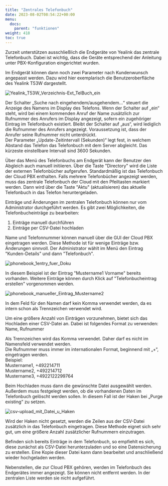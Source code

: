 ```yaml
---
title: "Zentrales Telefonbuch"
date: 2023-08-02T08:54:22+00:00
menu:
  docs:
    parent: "funktionen"
weight: 418
toc: true
---
```


Zurzeit unterstützen ausschließlich die Endgeräte von Yealink das zentrale Telefonbuch. Dabei ist wichtig, dass die Geräte entsprechend der Anleitung unter PBX-Konfiguration eingerichtet wurden.

Im Endgerät können dann noch zwei Parameter nach Kundenwunsch angepasst werden. Dazu wird hier exemplarisch die Benutzeroberfläche des Yealink T53W dargestellt.

![Yealink_T53W_Verzeichnis-Ext_TelBuch_ein](https://github.com/NetCologne/cloudpbx-docs/assets/99875470/9e2bfa8b-a21c-4460-b954-7d9fc5b45d6c)

Der Schalter „Suche nach eingehendem/ausgehendem…“ steuert die Anzeige des Namens im Display des Telefons. Wenn der Schalter auf „ein“ steht, wird bei einem kommenden Anruf der Name zusätzlich zur Rufnummer des Anrufers im Display angezeigt, sofern ein zugehöriger Eintrag im Telefonbuch existiert. Bleibt der Schalter auf „aus“, wird lediglich die Rufnummer des Anrufers angezeigt. Voraussetzung ist, dass der Anrufer seine Rufnummer nicht unterdrückt.<br>
Der Parameter „Update-Zeitintervall (Sekunden)“ legt fest, in welchem Abstand das Telefon das Telefonbuch mit dem Server abgleicht. Das kürzeste einstellbare Intervall sind 3600 Sekunden.

Über das Menü des Telefonbuchs am Endgerät kann der Benutzer den Abgleich auch manuell initiieren. Über die Taste "Directory" wird die Liste der externen Telefonbücher aufgerufen. Standardmäßig ist das Telefonbuch der Cloud PBX enthalten. Falls mehrere Telefonbücher angezeigt werden, muss das zentrale Telefonbuch der Cloud mit den Pfeiltasten markiert werden. Dann wird über die Taste "Aktu" (aktualisieren) das aktuelle Telefonbuch in das Telefon heruntergeladen.

Einträge und Änderungen im zentralen Telefonbuch können nur vom Administrator durchgeführt werden. Es gibt zwei Möglichkeiten, die Telefonbucheinträge zu bearbeiten:<br>
1.	Einträge manuell durchführen<br>
2.	Einträge per CSV-Datei hochladen<br>

Name und Telefonnummer können manuell über die GUI der Cloud PBX eingetragen werden. Diese Methode ist für wenige Einträge bzw. Änderungen sinnvoll. Der Administrator wählt im Menü den Eintrag "Kunden-Details" und dann "Telefonbuch".

![phonebook_1entry_fuer_Doku](https://github.com/NetCologne/cloudpbx-docs/assets/99875470/f7d4e00b-031b-46ad-904a-6c8d1cf32836)

In diesem Beispiel ist der Eintrag "Mustername1 Vorname" bereits vorhanden. Weitere Einträge können durch Klick auf "Telefonbucheintrag erstellen" vorgenommen werden.

![phonebook_manueller_Eintrag_Mustername2](https://github.com/NetCologne/cloudpbx-docs/assets/99875470/0194309f-17af-45d4-8e87-bf2cb554cf62)

In dem Feld für den Namen darf kein Komma verwendet werden, da es intern schon als Trennzeichen verwendet wird.

Um eine größere Anzahl von Einträgen vorzunehmen, bietet sich das Hochladen einer CSV-Datei an. Dabei ist folgendes Format zu verwenden:<br>
Name, Rufnummer

Als Trennzeichen wird das Komma verwendet. Daher darf es nicht im Namensfeld verwendet werden.<br>
Die Rufnummer muss immer im internationalen Format, beginnend mit „+“, eingetragen werden.<br>
Beispiel:<br>
Mustername1, +492214711<br>
Mustername2, +492214712<br>
Mustername3, +4922122299764<br>

Beim Hochladen muss dann die gewünschte Datei ausgewählt werden. Außerdem muss festgelegt werden, ob die vorhandenen Daten im Telefonbuch gelöscht werden sollen. In diesem Fall ist der Haken bei „Purge existing“ zu setzen.

![csv-upload_mit_Datei_u_Haken](https://github.com/NetCologne/cloudpbx-docs/assets/99875470/3ca782a0-db19-4476-9714-d549d85a452a)

Wird der Haken nicht gesetzt, werden die Zeilen aus der CSV-Datei zusätzlich in das Telefonbuch eingetragen. Diese Methode eignet sich sehr gut, um eine größere Anzahl zusätzlicher Rufnummern einzutragen.

Befinden sich bereits Einträge in dem Telefonbuch, so empfiehlt es sich, diese zunächst als CSV-Datei herunterzuladen und so eine Datensicherung zu erstellen. Eine Kopie dieser Datei kann dann bearbeitet und anschließend wieder hochgeladen werden.

Nebenstellen, die zur Cloud PBX gehören, werden im Telefonbuch des Endgerätes immer angezeigt. Sie können nicht entfernt werden. In der zentralen Liste werden sie nicht aufgeführt.
